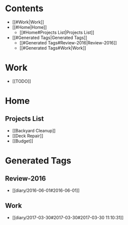 # Contents
  - [[#Work|Work]]
  - [[#Home|Home]]
    - [[#Home#Projects List|Projects List]]
  - [[#Generated Tags|Generated Tags]]
    - [[#Generated Tags#Review-2016|Review-2016]]
    - [[#Generated Tags#Work|Work]]

# Work
  - [[TODO]]

# Home
## Projects List
  - [[Backyard Cleanup]]
  - [[Deck Repair]]
  - [[Budget]]  

# Generated Tags

## Review-2016

  - [[diary/2016-06-01#2016-06-01]]

## Work

  - [[diary/2017-03-30#2017-03-30#2017-03-30 11:10:31]]
